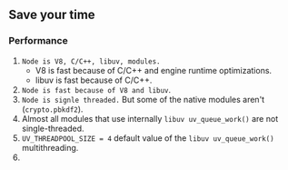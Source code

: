 ## Save your time

### Performance 

1. `Node is V8, C/C++, libuv, modules.`
    - V8 is fast because of C/C++ and engine runtime optimizations.
    - libuv is fast because of C/C++.
2. `Node is fast because of V8 and libuv`.
3. `Node is signle threaded.` But some of the native modules aren't (`crypto.pbkdf2`).
4. Almost all modules that use internally `libuv uv_queue_work()` are not single-threaded.
5. `UV_THREADPOOL_SIZE = 4` default value of the `libuv uv_queue_work()` multithreading.
6. 
